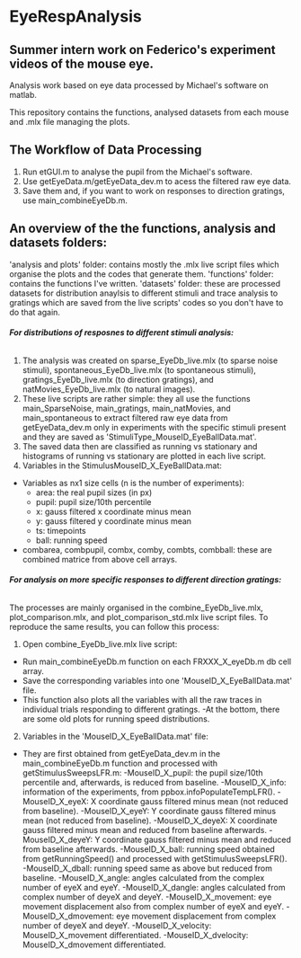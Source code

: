 # EyeRespAnalysis

## Summer intern work on Federico's experiment videos of the mouse eye.

Analysis work based on eye data processed by Michael's software on matlab.

This repository contains the functions, analysed datasets from each mouse and .mlx file managing the plots.

## The Workflow of Data Processing
1. Run etGUI.m to analyse the pupil from the Michael's software.
2. Use getEyeData.m/getEyeData_dev.m to acess the filtered raw eye data.
3. Save them and, if you want to work on responses to direction gratings, use main_combineEyeDb.m.


## An overview of the the functions, analysis and datasets folders:
'analysis and plots' folder: contains mostly the .mlx live script files which organise the plots and the codes that generate them.
'functions' folder: contains the functions I've written.
'datasets' folder: these are processed datasets for distribution anaylsis to different stimuli and trace analysis to gratings which are saved from the live scripts' codes so you don't have to do that again.


###### **For distributions of resposnes to different stimuli analysis:**
1. The analysis was created on sparse_EyeDb_live.mlx (to sparse noise stimuli), spontaneous_EyeDb_live.mlx (to spontaneous stimuli), gratings_EyeDb_live.mlx (to direction gratings), and natMovies_EyeDb_live.mlx (to natural images).
2. These live scripts are rather simple: they all use the functions main_SparseNoise, main_gratings, main_natMovies, and main_spontaneous to extract filtered raw eye data from getEyeData_dev.m only in experiments with the specific stimuli present and they are saved as 'StimuliType_MouseID_EyeBallData.mat'.
3. The saved data then are classified as running vs stationary and histograms of running vs stationary are plotted in each live script.
4. Variables in the StimulusMouseID_X_EyeBallData.mat:
  - Variables as nx1 size cells (n is the number of experiments):
    - area: the real pupil sizes (in px)
    - pupil: pupil size/10th percentile
    - x: gauss filtered x coordinate minus mean
    - y: gauss filtered y coordinate minus mean
    - ts: timepoints
    - ball: running speed
 - combarea, combpupil, combx, comby, combts, combball: these are combined matrice from above cell arrays.

###### **For analysis on more specific responses to different direction gratings:**
The processes are mainly organised in the combine_EyeDb_live.mlx, plot_comparison.mlx, and plot_comparison_std.mlx live script files.
To reproduce the same results, you can follow this process:
1. Open combine_EyeDb_live.mlx live script:
 - Run main_combineEyeDb.m function on each FRXXX_X_eyeDb.m db cell array.
 - Save the corresponding variables into one 'MouseID_X_EyeBallData.mat' file.
 - This function also plots all the variables with all the raw traces in individual trials responding to different gratings.
 -At the bottom, there are some old plots for running speed distributions.
2. Variables in the 'MouseID_X_EyeBallData.mat' file:
  - They are first obtained from getEyeData_dev.m in the main_combineEyeDb.m function and processed with getStimulusSweepsLFR.m:
    -MouseID_X_pupil: the pupil size/10th percentile and, afterwards, is reduced from baseline.
    -MouseID_X_info: information of the experiments, from ppbox.infoPopulateTempLFR().
    -MouseID_X_eyeX: X coordinate gauss filtered minus mean (not reduced from baseline).
    -MouseID_X_eyeY: Y coordinate gauss filtered minus mean (not reduced from baseline).
    -MouseID_X_deyeX: X coordinate gauss filtered minus mean and reduced from baseline afterwards.
    -MouseID_X_deyeY: Y coordinate gauss filtered minus mean and reduced from baseline afterwards.
    -MouseID_X_ball: running speed obtained from getRunningSpeed() and processed with getStimulusSweepsLFR().
    -MouseID_X_dball: running speed same as above but reduced from baseline.
    -MouseID_X_angle: angles calculated from the complex number of eyeX and eyeY.
    -MouseID_X_dangle: angles calculated from complex number of deyeX and deyeY.
    -MouseID_X_movement: eye movement displacement also from complex number of eyeX and eyeY.
    -MouseID_X_dmovement: eye movement displacement from complex number of deyeX and deyeY.
    -MouseID_X_velocity: MouseID_X_movement differentiated.
    -MouseID_X_dvelocity: MouseID_X_dmovement differentiated.
